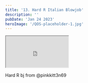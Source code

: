 ```yaml
---
title: '13. Hard R Italian Blowjob'
description: ''
pubDate: 'Jan 24 2023'
heroImage: '/QOS-placeholder-1.jpg'
---
```

<iframe src="https://drive.google.com/file/d/1Xmm7JUf_Ir4n56LGYVoDuu2eckRdDljg/preview" width="200" height="100" allow="autoplay" allowfullscreen="allowfullscreen" style="
"></iframe>

Hard R bj from @pinkkitt3n69